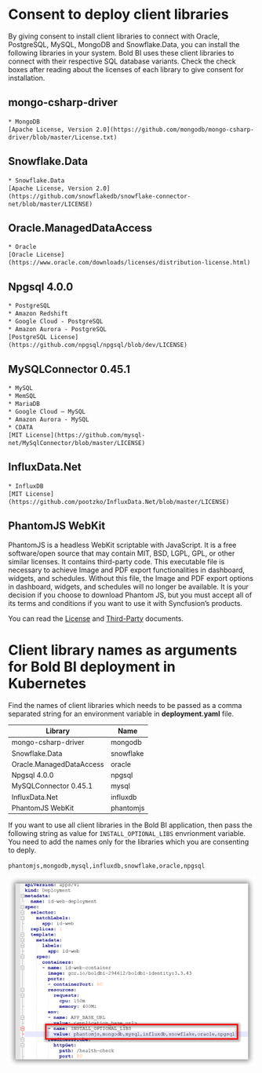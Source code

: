 # Consent to deploy client libraries

By giving consent to install client libraries to connect with Oracle, PostgreSQL, MySQL, MongoDB and Snowflake.Data, you can install the following libraries in your system. Bold BI uses these client libraries to connect with their respective SQL database variants. Check the check boxes after reading about the licenses of each library to give consent for installation. 

## mongo-csharp-driver
    * MongoDB
    [Apache License, Version 2.0](https://github.com/mongodb/mongo-csharp-driver/blob/master/License.txt)

## Snowflake.Data
    * Snowflake.Data
    [Apache License, Version 2.0](https://github.com/snowflakedb/snowflake-connector-net/blob/master/LICENSE)

## Oracle.ManagedDataAccess
    * Oracle
    [Oracle License](https://www.oracle.com/downloads/licenses/distribution-license.html)

## Npgsql 4.0.0
    * PostgreSQL
    * Amazon Redshift
    * Google Cloud - PostgreSQL
    * Amazon Aurora - PostgreSQL
    [PostgreSQL License](https://github.com/npgsql/npgsql/blob/dev/LICENSE)

## MySQLConnector 0.45.1
    * MySQL
    * MemSQL
    * MariaDB
    * Google Cloud – MySQL
    * Amazon Aurora - MySQL
    * CDATA
    [MIT License](https://github.com/mysql-net/MySqlConnector/blob/master/LICENSE)

## InfluxData.Net
    * InfluxDB
    [MIT License](https://github.com/pootzko/InfluxData.Net/blob/master/LICENSE)

## PhantomJS WebKit

PhantomJS is a headless WebKit scriptable with JavaScript. It is a free software/open source that may contain MIT, BSD, LGPL, GPL, or other similar licenses. 
It contains third-party code. This executable file is necessary to achieve Image and PDF export functionalities in dashboard, widgets, and schedules. 
Without this file, the Image and PDF export options in dashboard, widgets, and schedules will no longer be available. 
It is your decision if you choose to download Phantom JS, but you must accept all of its terms and conditions if you want to use it with Syncfusion’s products.
  
You can read the [License](https://github.com/ariya/phantomjs/blob/master/LICENSE.BSD) and [Third-Party](https://github.com/ariya/phantomjs/blob/master/third-party.txt) documents.


# Client library names as arguments for Bold BI deployment in Kubernetes

Find the names of client libraries which needs to be passed as a comma separated string for an environment variable in **deployment.yaml** file.

| Library                   | Name          |
| -------------             | ------------- |
| mongo-csharp-driver       | mongodb       |
| Snowflake.Data            | snowflake     |
| Oracle.ManagedDataAccess  | oracle        |
| Npgsql 4.0.0              | npgsql        |
| MySQLConnector 0.45.1     | mysql         |
| InfluxData.Net            | influxdb      |
| PhantomJS WebKit          | phantomjs     |

If you want to use all client libraries in the Bold BI application, then pass the following string as value for `INSTALL_OPTIONAL_LIBS` envrionment variable. You need to add the names only for the libraries which you are consenting to deply.

`phantomjs,mongodb,mysql,influxdb,snowflake,oracle,npgsql`

![Client Libraries](images/client-library.png) 